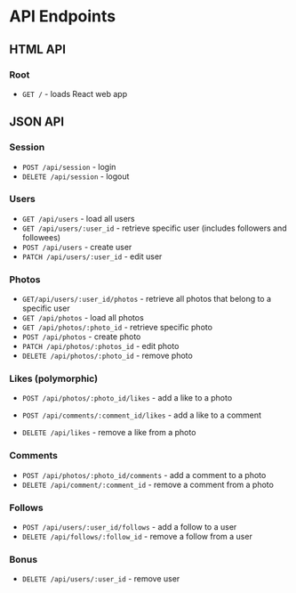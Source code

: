 # API Endpoints

## HTML API

### Root

- `GET /` - loads React web app


## JSON API

### Session

- `POST /api/session` - login
- `DELETE /api/session` - logout


### Users

- `GET /api/users` - load all users
- `GET /api/users/:user_id` - retrieve specific user (includes followers and followees)
- `POST /api/users` - create user
- `PATCH /api/users/:user_id` - edit user


### Photos

- `GET/api/users/:user_id/photos` - retrieve all photos that belong to a specific user
- `GET /api/photos` - load all photos
- `GET /api/photos/:photo_id` - retrieve specific photo
- `POST /api/photos` - create photo
- `PATCH /api/photos/:photos_id` - edit photo
- `DELETE /api/photos/:photo_id` - remove photo


### Likes (polymorphic)

- `POST /api/photos/:photo_id/likes` - add a like to a photo
- `POST /api/comments/:comment_id/likes` - add a like to a comment

- `DELETE /api/likes` - remove a like from a photo


### Comments

- `POST /api/photos/:photo_id/comments` - add a comment to a photo
- `DELETE /api/comment/:comment_id` - remove a comment from a photo


### Follows

- `POST /api/users/:user_id/follows` - add a follow to a user
- `DELETE /api/follows/:follow_id` - remove a follow from a user


### Bonus
- `DELETE /api/users/:user_id` - remove user
